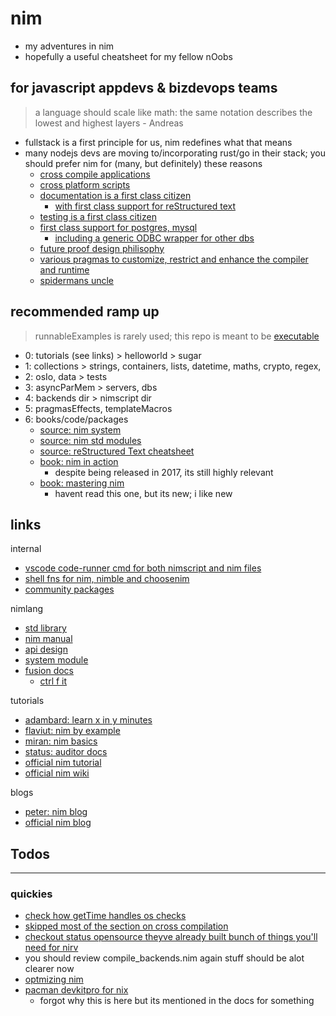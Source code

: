 # nim

- my adventures in nim
- hopefully a useful cheatsheet for my fellow nOobs

## for javascript appdevs & bizdevops teams

> a language should scale like math: the same notation describes the lowest and highest layers - Andreas

- fullstack is a first principle for us, nim redefines what that means
- many nodejs devs are moving to/incorporating rust/go in their stack; you should prefer nim for (many, but definitely) these reasons
  - [cross compile applications](https://nim-lang.org/docs/nimc.html#crossminuscompilation)
  - [cross platform scripts](https://nim-lang.org/docs/nims.html#benefits)
  - [documentation is a first class citizen](https://nim-lang.org/docs/docgen.html)
    - [with first class support for reStructured text](https://docutils.sourceforge.io/docs/user/rst/quickref.html)
  - [testing is a first class citizen](https://nim-lang.github.io/Nim/testament.html)
  - [first class support for postgres, mysql](https://nim-lang.org/docs/lib.html#impure-libraries-database-support)
    - [including a generic ODBC wrapper for other dbs](https://nim-lang.org/docs/db_odbc.html)
  - [future proof design philisophy](https://www.youtube.com/watch?v=aDi50K_Id_k)
  - [various pragmas to customize, restrict and enhance the compiler and runtime](https://nim-lang.github.io/Nim/manual.html#pragmas)
  - [spidermans uncle](https://nim-lang.org/docs/tut3.html)

## recommended ramp up

> runnableExamples is rarely used; this repo is meant to be [executable](./main.nim)

- 0: tutorials (see links) > helloworld > sugar
- 1: collections > strings, containers, lists, datetime, maths, crypto, regex,
- 2: osIo, data > tests
- 3: asyncParMem > servers, dbs
- 4: backends dir > nimscript dir
- 5: pragmasEffects, templateMacros
- 6: books/code/packages
  - [source: nim system](https://github.com/nim-lang/Nim/blob/version-1-6/lib/system.nim#L1)
  - [source: nim std modules](https://github.com/nim-lang/Nim/tree/version-1-6/lib/system)
  - [source: reStructured Text cheatsheet](https://docutils.sourceforge.io/docs/user/rst/quickref.html)
  - [book: nim in action](https://www.manning.com/books/nim-in-action)
    - despite being released in 2017, its still highly relevant
  - [book: mastering nim](https://nim-lang.org/blog/2022/06/29/mastering-nim.html)
    - havent read this one, but its new; i like new

## links

internal

- [vscode code-runner cmd for both nimscript and nim files](https://github.com/noahehall/theBookOfNoah/blob/master/vscode.settings.jsonc#L185)
- [shell fns for nim, nimble and choosenim](https://github.com/noahehall/theBookOfNoah/blob/master/linux/bash_cli_fns/nimlang.sh)
- [community packages](./community/README.md)

nimlang

- [std library](https://nim-lang.org/docs/lib.html)
- [nim manual](https://nim-lang.org/docs/manual.html)
- [api design](https://nim-lang.org/docs/apis.html)
- [system module](https://nim-lang.org/docs/system.html)
- [fusion docs](https://github.com/nim-lang/fusion)
  - [ctrl f it](https://nim-lang.github.io/fusion/theindex.html)

tutorials

- [adambard: learn x in y minutes](https://learnxinyminutes.com/docs/nim/)
- [flaviut: nim by example](https://nim-by-example.github.io/)
- [miran: nim basics](https://narimiran.github.io/nim-basics/)
- [status: auditor docs](https://status-im.github.io/nim-style-guide/00_introduction.html)
- [official nim tutorial](https://nim-lang.org/docs/tut1.html)
- [official nim wiki](https://github.com/nim-lang/Nim/wiki)

blogs

- [peter: nim blog](https://peterme.net/tags/nim.html)
- [official nim blog](https://nim-lang.org/blog.html)

## Todos

---

### quickies

- [check how getTime handles os checks](https://github.com/nim-lang/Nim/blob/version-1-6/lib/pure/times.nim#L897)
- [skipped most of the section on cross compilation](https://nim-lang.org/docs/nimc.html#crossminuscompilation-for-windows)
- [checkout status opensource theyve already built bunch of things you'll need for nirv](https://github.com/status-im)
- you should review compile_backends.nim again stuff should be alot clearer now
- [optmizing nim](https://nim-lang.org/docs/nimc.html#optimizing-for-nim)
- [pacman devkitpro for nix](https://github.com/devkitPro/pacman/releases)
  - forgot why this is here but its mentioned in the docs for something
